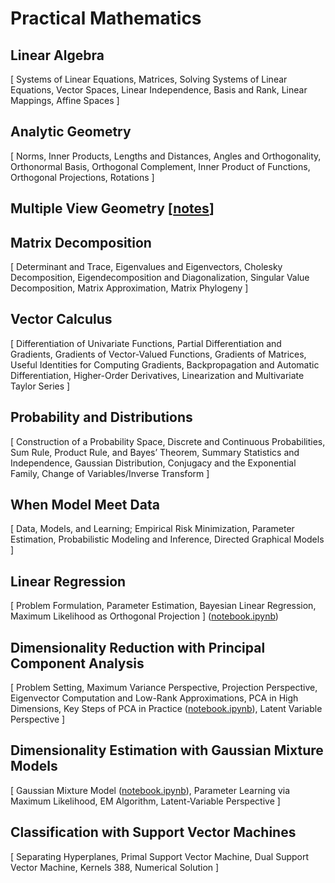 # Practical Mathematics



## Linear Algebra

[ Systems of Linear Equations,  Matrices, Solving Systems of Linear Equations, Vector Spaces, Linear Independence, Basis and Rank, Linear Mappings, Affine Spaces ]

## Analytic Geometry

[ Norms, Inner Products, Lengths and Distances, Angles and Orthogonality, Orthonormal Basis, Orthogonal Complement, Inner Product of Functions, Orthogonal Projections, Rotations ]


## Multiple View Geometry [[notes](./mvgeometry.MD)]

## Matrix Decomposition

[  Determinant and Trace,  Eigenvalues and Eigenvectors, Cholesky Decomposition, Eigendecomposition and Diagonalization, Singular Value Decomposition, Matrix Approximation, Matrix Phylogeny ]

## Vector Calculus

[ Differentiation of Univariate Functions, Partial Differentiation and Gradients, Gradients of Vector-Valued Functions, Gradients of Matrices, Useful Identities for Computing Gradients, Backpropagation and Automatic Differentiation, Higher-Order Derivatives, Linearization and Multivariate Taylor Series ]

## Probability and Distributions

[ Construction of a Probability Space, Discrete and Continuous Probabilities, Sum Rule, Product Rule, and Bayes’ Theorem, Summary Statistics and Independence, Gaussian Distribution, Conjugacy and the Exponential Family, Change of Variables/Inverse Transform ]

## When Model Meet Data

[ Data, Models, and Learning; Empirical Risk Minimization, Parameter Estimation, Probabilistic Modeling and Inference, Directed Graphical Models ]

## Linear Regression

[ Problem Formulation, Parameter Estimation, Bayesian Linear Regression, Maximum Likelihood as Orthogonal Projection ] ([notebook.ipynb](./code/linear_regression_solution.ipynb))

## Dimensionality Reduction with Principal Component Analysis

[ Problem Setting, Maximum Variance Perspective, Projection Perspective, Eigenvector Computation and Low-Rank Approximations, PCA in High Dimensions, Key Steps of PCA in Practice ([notebook.ipynb](./code/pca_solution.ipynb)), Latent Variable Perspective ]

## Dimensionality Estimation with Gaussian Mixture Models

[ Gaussian Mixture Model ([notebook.ipynb](./code/gmm_solution.ipynb)), Parameter Learning via Maximum Likelihood, EM Algorithm, Latent-Variable Perspective ]

## Classification with Support Vector Machines

[ Separating Hyperplanes, Primal Support Vector Machine, Dual Support Vector Machine, Kernels 388, Numerical Solution ]